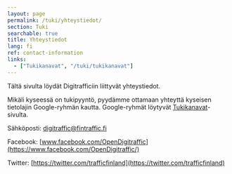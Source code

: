 ```yaml
---
layout: page
permalink: /tuki/yhteystiedot/
section: Tuki
searchable: true
title: Yhteystiedot
lang: fi
ref: contact-information
links:
  - ["Tukikanavat", "/tuki/tukikanavat"]
---
```


Tältä sivulta löydät Digitrafficiin liittyvät yhteystiedot.

Mikäli kyseessä on tukipyyntö, pyydämme ottamaan yhteyttä kyseisen tietolajin Google-ryhmän kautta. Google-ryhmät löytyvät [Tukikanavat](/tuki/tukikanavat/)-sivulta. 

Sähköposti: digitraffic@fintraffic.fi

Facebook: [www.facebook.com/OpenDigitraffic](https://www.facebook.com/OpenDigitraffic/)

Twitter: [https://twitter.com/trafficfinland](https://twitter.com/trafficfinland)

